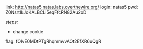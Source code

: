 link: http://natas5.natas.labs.overthewire.org/
login: natas5
pwd: Z0NsrtIkJoKALBCLi5eqFfcRN82Au2oD

*steps:*
- change cookie

flag: fOIvE0MDtPTgRhqmmvvAOt2EfXR6uQgR